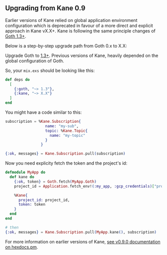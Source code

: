 ## Upgrading from Kane 0.9

Earlier versions of Kane relied on global application environment configuration which is deprecated in favour of a more direct and explicit approach in Kane vX.X+. Kane is following the same principle changes of [Goth 1.3+](https://github.com/peburrows/goth/blob/master/UPGRADE_GUIDE.md).

Below is a step-by-step upgrade path from Goth 0.x to X.X:

Upgrade Goth to [1.3+](https://github.com/peburrows/goth/blob/master/UPGRADE_GUIDE.md). Previous versions of Kane, heavily depended on the global configuration of Goth.

So, your `mix.exs` should be looking like this:

```elixir
def deps do
  [
    {:goth, "~> 1.3"},
    {:kane, "~> X.X"}
  ]
end
```

You might have a code similar to this:


```elixir
subscription = %Kane.Subscription{
                  name: "my-sub",
                  topic: %Kane.Topic{
                    name: "my-topic"
                  }
                }

{:ok, messages} = Kane.Subscription.pull(subscription)
```

Now you need explicity fetch the token and the project's id:

```elixir
defmodule MyApp do
  def kane do
    {:ok, token} = Goth.fetch(MyApp.Goth)
    project_id = Application.fetch_env!(:my_app, :gcp_credentials)["project_id"]

    %Kane{
      project_id: project_id,
      token: token
    }
  end
end

# then
{:ok, messages} = Kane.Subscription.pull(MyApp.kane(), subscription)
```

For more information on earlier versions of Kane, [see v0.9.0 documentation on hexdocs.pm](https://hexdocs.pm/kane/0.9.0).
